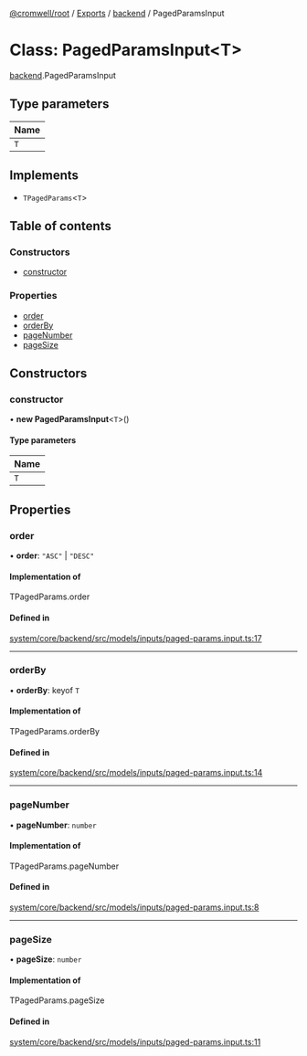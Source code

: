 [@cromwell/root](../README.md) / [Exports](../modules.md) / [backend](../modules/backend.md) / PagedParamsInput

# Class: PagedParamsInput<T\>

[backend](../modules/backend.md).PagedParamsInput

## Type parameters

| Name |
| :------ |
| `T` |

## Implements

- `TPagedParams`<`T`\>

## Table of contents

### Constructors

- [constructor](backend.PagedParamsInput.md#constructor)

### Properties

- [order](backend.PagedParamsInput.md#order)
- [orderBy](backend.PagedParamsInput.md#orderby)
- [pageNumber](backend.PagedParamsInput.md#pagenumber)
- [pageSize](backend.PagedParamsInput.md#pagesize)

## Constructors

### constructor

• **new PagedParamsInput**<`T`\>()

#### Type parameters

| Name |
| :------ |
| `T` |

## Properties

### order

• **order**: ``"ASC"`` \| ``"DESC"``

#### Implementation of

TPagedParams.order

#### Defined in

[system/core/backend/src/models/inputs/paged-params.input.ts:17](https://github.com/CromwellCMS/Cromwell/blob/master/system/core/backend/src/models/inputs/paged-params.input.ts#L17)

___

### orderBy

• **orderBy**: keyof `T`

#### Implementation of

TPagedParams.orderBy

#### Defined in

[system/core/backend/src/models/inputs/paged-params.input.ts:14](https://github.com/CromwellCMS/Cromwell/blob/master/system/core/backend/src/models/inputs/paged-params.input.ts#L14)

___

### pageNumber

• **pageNumber**: `number`

#### Implementation of

TPagedParams.pageNumber

#### Defined in

[system/core/backend/src/models/inputs/paged-params.input.ts:8](https://github.com/CromwellCMS/Cromwell/blob/master/system/core/backend/src/models/inputs/paged-params.input.ts#L8)

___

### pageSize

• **pageSize**: `number`

#### Implementation of

TPagedParams.pageSize

#### Defined in

[system/core/backend/src/models/inputs/paged-params.input.ts:11](https://github.com/CromwellCMS/Cromwell/blob/master/system/core/backend/src/models/inputs/paged-params.input.ts#L11)
